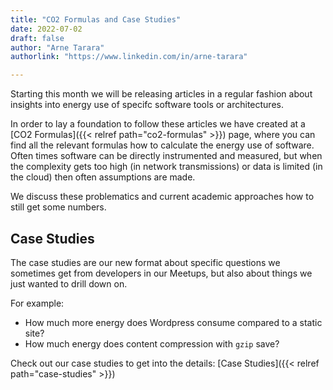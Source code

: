 ```yaml
---
title: "CO2 Formulas and Case Studies"
date: 2022-07-02
draft: false
author: "Arne Tarara"
authorlink: "https://www.linkedin.com/in/arne-tarara"

---
```



Starting this month we will be releasing articles in a regular fashion about insights
into energy use of specifc software tools or architectures.

In order to lay a foundation to follow these articles we have created at a [CO2 Formulas]({{< relref path="co2-formulas" >}}) 
page, where you can find all the relevant formulas how to calculate the energy
use of software.
Often times software can be directly instrumented and measured, but when the complexity 
gets too high (in network transmissions) or data is limited (in the cloud) then 
often assumptions are made.

We discuss these problematics and current academic approaches how to still get some
numbers.

## Case Studies

The case studies are our new format about specific questions we sometimes get from 
developers in our Meetups, but also about things we just wanted to drill down on.

For example:
- How much more energy does Wordpress consume compared to a static site?
- How much energy does content compression with `gzip` save?

Check out our case studies to get into the details: [Case Studies]({{< relref path="case-studies" >}})
